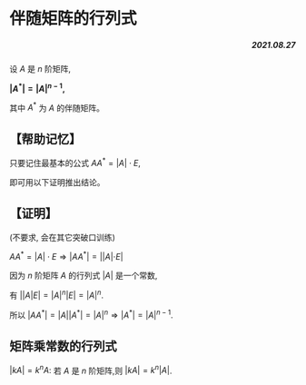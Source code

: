 # 伴随矩阵的行列式
##### <p align="right">2021.08.27</p>

设 $A$ 是 $n$ 阶矩阵, 

**$\left|A^{*}\right|=|A|^{n-1}$,**

其中 $A^{*}$ 为 $A$ 的伴随矩阵。

## 【帮助记忆】 
只要记住最基本的公式 $A A^{*}=|A| \cdot E$,

 即可用以下证明推出结论。 
 
 ## 【证明】 
 (不要求, 会在其它突破口训练) 
 
 $A A^{*}=|A| \cdot E \Rightarrow\left|A A^{*}\right|=|| A|\cdot E|$

因为 $n$ 阶矩阵 $A$ 的行列式 $|A|$ 是一个常数, 

有 ||$A|E|=|A|^{n}|E|=|A|^{n}$.  

所以 $\left|A A^{*}\right|=|A|\left|A^{*}\right|=|A|^{n} \Rightarrow\left|A^{*}\right|=|A|^{n-1}$.

## 矩阵乘常数的行列式
$|k A|=k^{n} A:$ 若 $A$ 是 $n$ 阶矩阵,则 $|k A|=k^{n}|A|$.